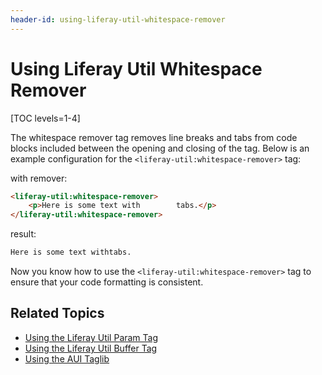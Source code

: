 ```yaml
---
header-id: using-liferay-util-whitespace-remover
---
```


# Using Liferay Util Whitespace Remover

[TOC levels=1-4]

The whitespace remover tag removes line breaks and tabs from code blocks 
included between the opening and closing of the tag. Below is an example 
configuration for the `<liferay-util:whitespace-remover>` tag:

with remover:

```html
<liferay-util:whitespace-remover>
	<p>Here is some text with        tabs.</p>
</liferay-util:whitespace-remover>
```

result:

```html
Here is some text withtabs.
```
Now you know how to use the `<liferay-util:whitespace-remover>` tag to ensure 
that your code formatting is consistent. 

## Related Topics

- [Using the Liferay Util Param Tag](/docs/7-2/reference/-/knowledge_base/r/using-liferay-util-param)
- [Using the Liferay Util Buffer Tag](/docs/7-2/reference/-/knowledge_base/r/using-liferay-util-buffer)
- [Using the AUI Taglib](/docs/7-2/reference/-/knowledge_base/r/using-aui-taglibs-in-your-portlets)
